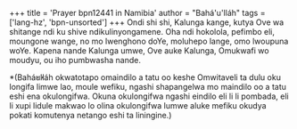 +++
title = 'Prayer bpn12441 in Namibia'
author = "Bahá'u'lláh"
tags = ['lang-hz', 'bpn-unsorted']
+++
Ondi shi shi, Kalunga kange, kutya Ove wa shitange ndi ku shive ndikulinyongamene. Oha ndi hokolola, pefimbo eli, moungone wange, no mo lwenghono doYe, moluhepo lange, omo lwoupuna woYe. 
	Kapena nande Kalunga umwe, Ove auke Kalunga, Omukwafi wo moudyu, ou iho pumbwasha nande.
 
*(Bahá̓u̓lláh okwatotapo omaindilo a tatu oo keshe Omwitaveli ta dulu oku longifa limwe lao, moule wefiku, ngashi shapangelwa mo maindilo oo a tatu eshi ena okulongifwa. Okuna okulongifwa ngashi eindilo eli li li pombada, eli li xupi lidule makwao lo olina okulongifwa lumwe aluke mefiku okudya pokati komutenya netango eshi ta liningine.)
